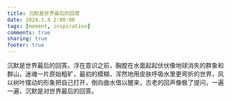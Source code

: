 ```yaml
---
title: 沉默是世界最后的回答
date: 2024.1.4 2:00:00
tags: [moment, inspiration]
comments: true
sharing: true
footer: true
---
```

沉默是世界最后的回答。浮在意识之前，胸膛在水面起起伏伏像地球消失的群象和群山，迷魂一片原始粗旷，最初的模糊，浑然地用皮肤呼吸水里更弯折的世界，风以树叶摆动的形象把自己打开，倒向曲水借以醒来，古老的回声像极了提问，一遍一遍，沉默是对世界最后的回答。

